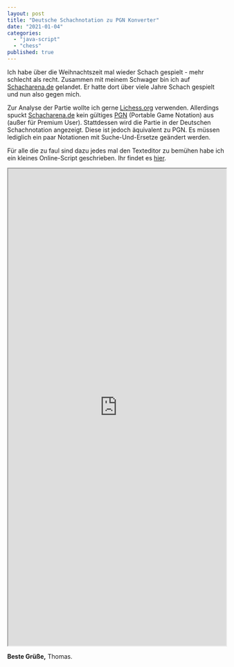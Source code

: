 ```yaml
---
layout: post
title: "Deutsche Schachnotation zu PGN Konverter"
date: "2021-01-04"
categories:
  - "java-script"
  - "chess"
published: true
---
```


Ich habe über die Weihnachtszeit mal wieder Schach gespielt - mehr schlecht als recht. 
Zusammen mit meinem Schwager bin ich auf [Schacharena.de](http://schacharena.de) gelandet. 
Er hatte dort über viele Jahre Schach gespielt und nun also gegen mich.

Zur Analyse der Partie wollte ich gerne [Lichess.org](http://Lichess.org) verwenden. 
Allerdings spuckt [Schacharena.de](http://schacharena.de) kein gültiges [PGN](https://de.wikipedia.org/wiki/Portable_Game_Notation) (Portable Game Notation) aus (außer für Premium User). 
Stattdessen wird die Partie in der Deutschen Schachnotation angezeigt. Diese ist jedoch äquivalent zu PGN. Es müssen lediglich ein paar Notationen mit Suche-Und-Ersetze geändert werden.

Für alle die zu faul sind dazu jedes mal den Texteditor zu bemühen habe ich ein kleines Online-Script geschrieben. 
Ihr findet es [hier](https://tuhrig.de/wp-content/uploads/2020/12/pgn.html).

<iframe src="https://tuhrig.de/wp-content/uploads/2020/12/pgn.html" width="100%" height="1100px"></iframe>

**Beste Grüße,** Thomas.
